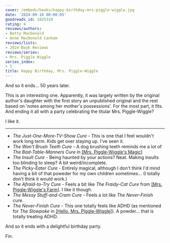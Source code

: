 ```yaml
---
cover: /embeds/books/happy-birthday-mrs-piggle-wiggle.jpg
date: '2024-09-18 00:00:05'
goodreads_id: 1025319
rating: 4
reviews/authors:
- Betty MacDonald
- Anne MacDonald Canham
reviews/lists:
- 2024 Book Reviews
reviews/series:
- Mrs. Piggle Wiggle
series_index:
- 5
title: Happy Birthday, Mrs. Piggle-Wiggle
---
```

And so it ends... 50 years later. 

This is an interesting one. Apparently, it was largely written by the original author's daughter with the first story an unpublished original and the rest based on 'notes among her mother's possessions'. For the most part, it fits. And ending it all with a party celebrating the titular Mrs. Piggle-Wiggle? 

I like it. 

<!--more-->

- - -

* *The Just-One-More-TV-Show Cure* - This is one that I feel wouldn't work long term. Kids get over staying up. I've seen it.
* *The Won't Brush Teeth Cure* - A dog brushing teeth reminds me a lot of *The Bad-Table-Manners Cure* in [[Mrs. Piggle-Wiggle's Magic]]()
* *The Insult Cure* - Being haunted by your actions? Neat. Making insults too blinding to sleep? A bit weird/incomplete.
* *The Picky-Eater Cure* - Entirely magical, although I don't think I'd mind having a bit of that poweder for my own children sometimes... (I totally don't think it would work.)
* *The Afraid-to-Try Cure* - Feels a bit like *The Fraidy-Cat Cure* from [[Mrs. Piggle-Wiggle's Farm]](). I like it though. 
* *The Messy Stuff-and-Cram Cure* - Feels a lot like *The Never-Finish* cure. 
* *The Never-Finish Cure* - This one totally feels like ADHD (as mentioned for *The Slowpoke* in [[Hello, Mrs. Piggle-Wiggle]]()). A powder... that is totally treating ADHD. 

And so it ends with a delightful birthday party.

Fin. 